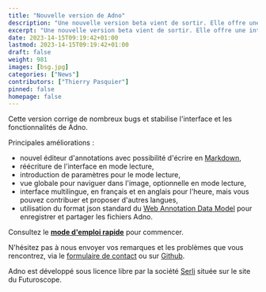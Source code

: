 ```yaml
---
title: "Nouvelle version de Adno"
description: "Une nouvelle version beta vient de sortir. Elle offre une interface améliorée et de nouvelles fonctionnalité mais toujours en préservant la simplicité et l'accessibilité. "
excerpt: "Une nouvelle version beta vient de sortir. Elle offre une interface améliorée et de nouvelles fonctionnalité mais toujours en préservant la simplicité et l'accessibilité. "
date: 2023-14-15T09:19:42+01:00
lastmod: 2023-14-15T09:19:42+01:00
draft: false 
weight: 981
images: [bsg.jpg]
categories: ["News"]
contributors: ["Thierry Pasquier"]
pinned: false
homepage: false
---
```



Cette version corrige de nombreux bugs et stabilise l'interface et les fonctionnalités de Adno. 

Principales améliorations : 

- nouvel éditeur d'annotations avec possibilité d'écrire en [Markdown](https://fr.wikipedia.org/wiki/Markdown),
- réécriture de l'interface en mode lecture,
- introduction de paramètres pour le mode lecture,
- vue globale pour naviguer dans l'image, optionnelle en mode lecture,
- interface multilingue, en français et en anglais pour l'heure, mais vous pouvez contribuer et proposer d'autres langues,
- utilisation du format json standard du [Web Annotation Data Model](https://www.w3.org/TR/annotation-model/) pour enregistrer et partager les fichiers Adno.   

Consultez le __[mode d'emploi rapide](docs/prologue/quick-start/)__ pour commencer. 

N'hésitez pas à nous envoyer vos remarques et les problèmes que vous rencontrez, via le [formulaire de contact](https://adno.app/contact/) ou sur [Github](https://github.com/adnviodev/adno/issues). 

Adno est développé sous licence libre par la société [Serli](https://www.serli.com/) située sur le site du Futuroscope.
